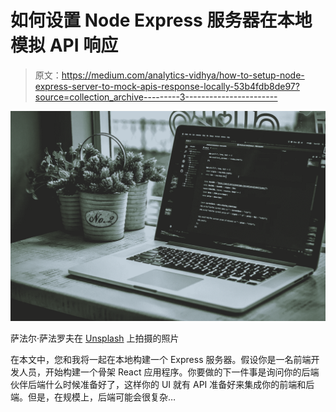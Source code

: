 # 如何设置 Node Express 服务器在本地模拟 API 响应

> 原文：<https://medium.com/analytics-vidhya/how-to-setup-node-express-server-to-mock-apis-response-locally-53b4fdb8de97?source=collection_archive---------3----------------------->

![](img/d440003371b6ff4f805ccb4c2769c105.png)

萨法尔·萨法罗夫在 [Unsplash](https://unsplash.com/s/photos/coding?utm_source=unsplash&utm_medium=referral&utm_content=creditCopyText) 上拍摄的照片

在本文中，您和我将一起在本地构建一个 Express 服务器。假设你是一名前端开发人员，开始构建一个骨架 React 应用程序。你要做的下一件事是询问你的后端伙伴后端什么时候准备好了，这样你的 UI 就有 API 准备好来集成你的前端和后端。但是，在规模上，后端可能会很复杂…